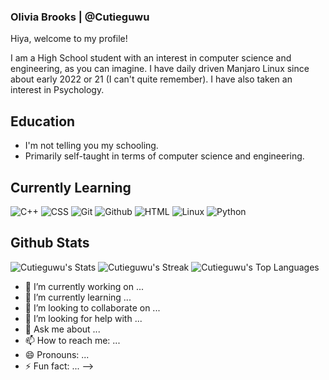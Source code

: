 ### Olivia Brooks | @Cutieguwu

Hiya, welcome to my profile!

I am a High School student with an interest in computer science and engineering, as you can imagine. I have daily driven Manjaro Linux since about early 2022 or 21 (I can't quite remember).
I have also taken an interest in Psychology.

## Education

- I'm not telling you my schooling.
- Primarily self-taught in terms of computer science and engineering.

## Currently Learning

![C++](https://img.shields.io/badge/C%2B%2B_(come_semester_2%2C_early_2024)-black?style=for-the-badge&logo=c%2B%2B)
![CSS](https://img.shields.io/badge/CSS-black?style=for-the-badge&logo=css3)
![Git](https://img.shields.io/badge/Git-black?style=for-the-badge&logo=git)
![Github](https://img.shields.io/badge/Github-black?style=for-the-badge&logo=github)
![HTML](https://img.shields.io/badge/HTML-black?style=for-the-badge&logo=html5)
![Linux](https://img.shields.io/badge/Linux_(Primarily_on_Arch--based_systems)-black?style=for-the-badge&logo=linux)
![Python](https://img.shields.io/badge/Python-black?style=for-the-badge&logo=python)

## Github Stats

![Cutieguwu's Stats](https://github-readme-stats.vercel.app/api?username=Cutieguwu&theme=cobalt&show_icons=true&hide_border=false&count_private=true)
![Cutieguwu's Streak](https://github-readme-streak-stats.herokuapp.com/?user=Cutieguwu&theme=cobalt&hide_border=false)
![Cutieguwu's Top Languages](https://github-readme-stats.vercel.app/api/top-langs/?username=Cutieguwu&theme=cobalt&show_icons=true&hide_border=false&layout=compact)

- 🔭 I’m currently working on ...
- 🌱 I’m currently learning ...
- 👯 I’m looking to collaborate on ...
- 🤔 I’m looking for help with ...
- 💬 Ask me about ...
- 📫 How to reach me: ...
- 😄 Pronouns: ...
- ⚡ Fun fact: ...
-->

